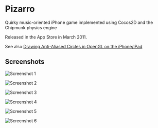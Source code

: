 # Pizarro
Quirky music-oriented iPhone game implemented using Cocos2D and the Chipmunk physics engine

Released in the App Store in March 2011.

See also [Drawing Anti-Aliased Circles in OpenGL on the iPhone/iPad](http://sveinbjorn.org/drawing_antialiased_circles_opengl_iphone)

## Screenshots

![Screenshot 1](https://github.com/sveinbjornt/Pizarro/blob/master/screenshots/ss1.png)

![Screenshot 2](https://github.com/sveinbjornt/Pizarro/blob/master/screenshots/ss2.png)

![Screenshot 3](https://github.com/sveinbjornt/Pizarro/blob/master/screenshots/ss3.png)

![Screenshot 4](https://github.com/sveinbjornt/Pizarro/blob/master/screenshots/ss4.png)

![Screenshot 5](https://github.com/sveinbjornt/Pizarro/blob/master/screenshots/ss5.png)

![Screenshot 6](https://github.com/sveinbjornt/Pizarro/blob/master/screenshots/ss6.png)
